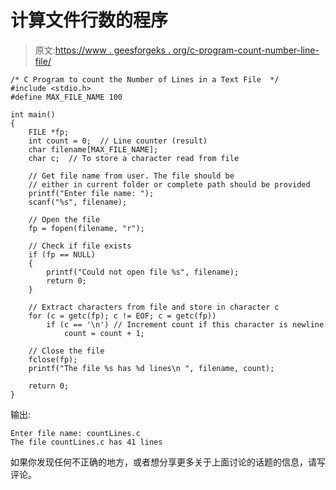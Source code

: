 # 计算文件行数的程序

> 原文:[https://www . geesforgeks . org/c-program-count-number-line-file/](https://www.geeksforgeeks.org/c-program-count-number-lines-file/)

```
/* C Program to count the Number of Lines in a Text File  */
#include <stdio.h>
#define MAX_FILE_NAME 100

int main()
{
    FILE *fp;
    int count = 0;  // Line counter (result)
    char filename[MAX_FILE_NAME];
    char c;  // To store a character read from file

    // Get file name from user. The file should be
    // either in current folder or complete path should be provided
    printf("Enter file name: ");
    scanf("%s", filename);

    // Open the file
    fp = fopen(filename, "r");

    // Check if file exists
    if (fp == NULL)
    {
        printf("Could not open file %s", filename);
        return 0;
    }

    // Extract characters from file and store in character c
    for (c = getc(fp); c != EOF; c = getc(fp))
        if (c == '\n') // Increment count if this character is newline
            count = count + 1;

    // Close the file
    fclose(fp);
    printf("The file %s has %d lines\n ", filename, count);

    return 0;
}
```

输出:

```
Enter file name: countLines.c
The file countLines.c has 41 lines

```

如果你发现任何不正确的地方，或者想分享更多关于上面讨论的话题的信息，请写评论。
